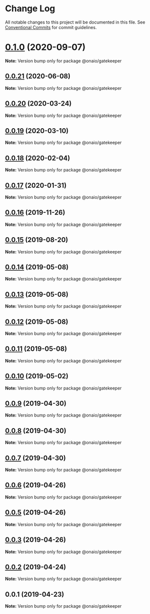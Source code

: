 # Change Log

All notable changes to this project will be documented in this file.
See [Conventional Commits](https://conventionalcommits.org) for commit guidelines.

# [0.1.0](https://github.com/onaio/js-tools/compare/@onaio/gatekeeper@0.0.21...@onaio/gatekeeper@0.1.0) (2020-09-07)

**Note:** Version bump only for package @onaio/gatekeeper

## [0.0.21](https://github.com/onaio/js-tools/compare/@onaio/gatekeeper@0.0.20...@onaio/gatekeeper@0.0.21) (2020-06-08)

**Note:** Version bump only for package @onaio/gatekeeper

## [0.0.20](https://github.com/onaio/js-tools/compare/@onaio/gatekeeper@0.0.19...@onaio/gatekeeper@0.0.20) (2020-03-24)

**Note:** Version bump only for package @onaio/gatekeeper

## [0.0.19](https://github.com/onaio/js-tools/compare/@onaio/gatekeeper@0.0.18...@onaio/gatekeeper@0.0.19) (2020-03-10)

**Note:** Version bump only for package @onaio/gatekeeper

## [0.0.18](https://github.com/onaio/js-tools/compare/@onaio/gatekeeper@0.0.17...@onaio/gatekeeper@0.0.18) (2020-02-04)

**Note:** Version bump only for package @onaio/gatekeeper

## [0.0.17](https://github.com/onaio/js-tools/compare/@onaio/gatekeeper@0.0.16...@onaio/gatekeeper@0.0.17) (2020-01-31)

**Note:** Version bump only for package @onaio/gatekeeper

## [0.0.16](https://github.com/onaio/js-tools/compare/@onaio/gatekeeper@0.0.15...@onaio/gatekeeper@0.0.16) (2019-11-26)

**Note:** Version bump only for package @onaio/gatekeeper

## [0.0.15](https://github.com/onaio/js-tools/compare/@onaio/gatekeeper@0.0.14...@onaio/gatekeeper@0.0.15) (2019-08-20)

**Note:** Version bump only for package @onaio/gatekeeper

## [0.0.14](https://github.com/onaio/js-tools/compare/@onaio/gatekeeper@0.0.13...@onaio/gatekeeper@0.0.14) (2019-05-08)

**Note:** Version bump only for package @onaio/gatekeeper

## [0.0.13](https://github.com/onaio/js-tools/compare/@onaio/gatekeeper@0.0.12...@onaio/gatekeeper@0.0.13) (2019-05-08)

**Note:** Version bump only for package @onaio/gatekeeper

## [0.0.12](https://github.com/onaio/js-tools/compare/@onaio/gatekeeper@0.0.11...@onaio/gatekeeper@0.0.12) (2019-05-08)

**Note:** Version bump only for package @onaio/gatekeeper

## [0.0.11](https://github.com/onaio/js-tools/compare/@onaio/gatekeeper@0.0.11...@onaio/gatekeeper@0.0.11) (2019-05-08)

**Note:** Version bump only for package @onaio/gatekeeper

## [0.0.10](https://github.com/onaio/js-tools/compare/@onaio/gatekeeper@0.0.9...@onaio/gatekeeper@0.0.10) (2019-05-02)

**Note:** Version bump only for package @onaio/gatekeeper

## [0.0.9](https://github.com/onaio/js-tools/compare/@onaio/gatekeeper@0.0.8...@onaio/gatekeeper@0.0.9) (2019-04-30)

**Note:** Version bump only for package @onaio/gatekeeper

## [0.0.8](https://github.com/onaio/js-tools/compare/@onaio/gatekeeper@0.0.7...@onaio/gatekeeper@0.0.8) (2019-04-30)

**Note:** Version bump only for package @onaio/gatekeeper

## [0.0.7](https://github.com/onaio/js-tools/compare/@onaio/gatekeeper@0.0.6...@onaio/gatekeeper@0.0.7) (2019-04-30)

**Note:** Version bump only for package @onaio/gatekeeper

## [0.0.6](https://github.com/onaio/js-tools/compare/@onaio/gatekeeper@0.0.5...@onaio/gatekeeper@0.0.6) (2019-04-26)

**Note:** Version bump only for package @onaio/gatekeeper

## [0.0.5](https://github.com/onaio/js-tools/compare/@onaio/gatekeeper@0.0.3...@onaio/gatekeeper@0.0.5) (2019-04-26)

**Note:** Version bump only for package @onaio/gatekeeper

## [0.0.3](https://github.com/onaio/js-tools/compare/@onaio/gatekeeper@0.0.2...@onaio/gatekeeper@0.0.3) (2019-04-26)

**Note:** Version bump only for package @onaio/gatekeeper

## [0.0.2](https://github.com/onaio/js-tools/compare/@onaio/gatekeeper@0.0.1...@onaio/gatekeeper@0.0.2) (2019-04-24)

**Note:** Version bump only for package @onaio/gatekeeper

## 0.0.1 (2019-04-23)

**Note:** Version bump only for package @onaio/gatekeeper
